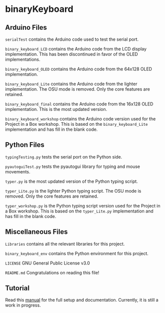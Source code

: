 # binaryKeyboard

## Arduino Files
`serialTest` contains the Arduino code used to test the serial port. 

`binary_keyboard_LCD` contains the Arduino code from the LCD display implementation. This has been discontinued in favor of the OLED implementations. 

`binary_keyboard_OLED` contains the Arduino code from the 64x128 OLED implementation. 

`binary_keyboard_Lite` contains the Arduino code from the lighter implementation. The OSU mode is removed. Only the core features are retained. 

`binary_keyboard_final` contains the Arduino code from the 16x128 OLED implementation. This is the most updated version. 

`binary_keyboard_workshop` contains the Arduino code version used for the Project in a Box workshop. This is based on the `binary_keyboard_Lite` implementation and has fill in the blank code. 

## Python Files
`typingTesting.py` tests the serial port on the Python side. 

`pyautoguiTest.py` tests the pyautogui library for typing and mouse movements. 

`typer.py` is the most updated version of the Python typing script. 

`typer_Lite.py` is the lighter Python typing script. The OSU mode is removed. Only the core features are retained. 

`typer_workshop.py` is the Python typing script version used for the Project in a Box workshop. This is based on the `typer_Lite.py` implementation and has fill in the blank code. 

## Miscellaneous Files
`Libraries` contains all the relevant libraries for this project. 

`binary_keyboard_env` contains the Python environment for this project. 

`LICENSE` GNU General Public License v3.0

`README.md` Congratulations on reading this file!

## Tutorial
Read this [manual](https://docs.google.com/document/d/131jxqDxg6rdgfoZZD68hpaoMgKV9Y7bRPiuu5lFj_eU/edit?usp=sharing) for the full setup and documentation. Currently, it is still a work in progress.
